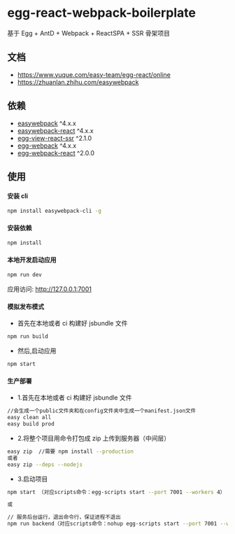 # egg-react-webpack-boilerplate

基于 Egg + AntD + Webpack + ReactSPA + SSR 骨架项目

## 文档

- https://www.yuque.com/easy-team/egg-react/online
- https://zhuanlan.zhihu.com/easywebpack

## 依赖

- [easywebpack](https://github.com/easy-team/easywebpack) ^4.x.x
- [easywebpack-react](https://github.com/easy-team/easywebpack-react) ^4.x.x
- [egg-view-react-ssr](https://github.com/easy-team/egg-view-react-ssr) ^2.1.0
- [egg-webpack](https://github.com/easy-team/egg-webpack) ^4.x.x
- [egg-webpack-react](https://github.com/easy-team/egg-webpack-react) ^2.0.0

## 使用

#### 安装 cli

```bash
npm install easywebpack-cli -g
```

#### 安装依赖

```bash
npm install
```

#### 本地开发启动应用

```bash
npm run dev
```

应用访问: http://127.0.0.1:7001

#### 模拟发布模式

- 首先在本地或者 ci 构建好 jsbundle 文件

```bash
npm run build
```

- 然后,启动应用

```bash
npm start
```

#### 生产部署

- 1.首先在本地或者 ci 构建好 jsbundle 文件

```bash
//会生成一个public文件夹和在config文件夹中生成一个manifest.json文件
easy clean all
easy build prod
```

- 2.将整个项目用命令打包成 zip 上传到服务器（中间层）

```bash
easy zip  //需要 npm install --production
或者
easy zip --deps --nodejs
```

- 3.启动项目

```bash
npm start （对应scripts命令：egg-scripts start --port 7001 --workers 4）

或

// 服务后台运行，退出命令行，保证进程不退出
npm run backend（对应scripts命令：nohup egg-scripts start --port 7001 --workers 4 &）
```
